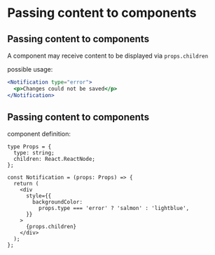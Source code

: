 # Passing content to components

## Passing content to components

A component may receive content to be displayed via `props.children`

possible usage:

```jsx
<Notification type="error">
  <p>Changes could not be saved</p>
</Notification>
```

## Passing content to components

component definition:

```tsx
type Props = {
  type: string;
  children: React.ReactNode;
};

const Notification = (props: Props) => {
  return (
    <div
      style={{
        backgroundColor:
          props.type === 'error' ? 'salmon' : 'lightblue',
      }}
    >
      {props.children}
    </div>
  );
};
```
